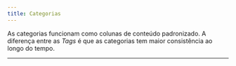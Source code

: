 ```yaml
---
title: Categorias
---
```


As categorias funcionam como colunas de conteúdo padronizado. A diferença entre as *Tags* é que as categorias tem maior consistência ao longo do tempo.

---
